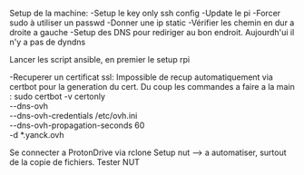 Setup de la machine:
-Setup le key only ssh config
-Update le pi
-Forcer sudo à utiliser un passwd
-Donner une ip static
-Vérifier les chemin en dur a droite a gauche
-Setup des DNS pour rediriger au bon endroit. Aujourdh'ui il n'y a pas de dyndns

Lancer les script ansible, en premier le setup rpi

-Recuperer un certificat ssl:
    Impossible de recup automatiquement via certbot pour la generation du cert. Du coup les commandes a faire a la main :
        sudo certbot -v certonly \
        --dns-ovh \
        --dns-ovh-credentials /etc/ovh.ini \
        --dns-ovh-propagation-seconds 60 \
        -d *.yanck.ovh
        
Se connecter a ProtonDrive via rclone
Setup nut --> a automatiser, surtout de la copie de fichiers. Tester NUT 